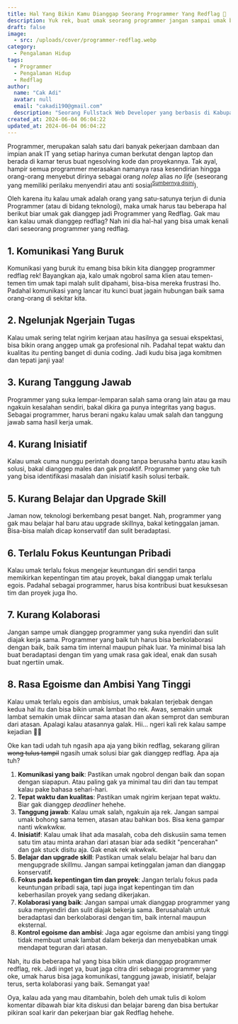 ```yaml
---
title: Hal Yang Bikin Kamu Dianggap Seorang Programmer Yang Redflag 🚩
description: Yuk rek, buat umak seorang programmer jangan sampai umak bikin citra dirimu sebagai programmer langsung dicap sebagai Programmer yang Redflag biar proyekanmu gacor terus.
draft: false
image:
  - src: /uploads/cover/programmer-redflag.webp
category:
  - Pengalaman Hidup
tags:
  - Programmer
  - Pengalaman Hidup
  - Redflag
author:
  name: "Cak Adi"
  avatar: null
  email: "cakadi190@gmail.com"
  description: "Seorang Fullstack Web Developer yang berbasis di Kabupaten Ngawi yang suka sekali dengan desain dan juga hal yang berbau teknologi."
created_at: 2024-06-04 06:04:22
updated_at: 2024-06-04 06:04:22
---
```


Programmer, merupakan salah satu dari banyak pekerjaan dambaan dan impian anak IT yang setiap harinya cuman berkutat dengan laptop dan berada di kamar terus buat ngesolving kode dan proyekannya. Tak ayal, hampir semua programmer merasakan namanya rasa kesendirian hingga orang-orang menyebut dirinya sebagai orang *nolep* alias *no life* (seseorang yang memiliki perilaku menyendiri atau anti sosial<sup>[Sumbernya disini](https://www.detik.com/bali/berita/d-6496207/nolep-adalah-bahasa-gaul-no-life-begini-ciri-cirinya)</sup>).

Oleh karena itu kalau umak adalah orang yang satu-satunya terjun di dunia Programmer (atau di bidang teknologi), maka umak harus tau beberapa hal berikut biar umak gak dianggep jadi Programmer yang Redflag. Gak mau kan kalau umak dianggep redflag? Nah ini dia hal-hal yang bisa umak kenali dari seseorang programmer yang redflag.

## 1. Komunikasi Yang Buruk
Komunikasi yang buruk itu emang bisa bikin kita dianggep programmer redflag rek! Bayangkan aja, kalo umak ngobrol sama klien atau temen-temen tim umak tapi malah sulit dipahami, bisa-bisa mereka frustrasi lho. Padahal komunikasi yang lancar itu kunci buat jagain hubungan baik sama orang-orang di sekitar kita.

## 2. Ngelunjak Ngerjain Tugas
Kalau umak sering telat ngirim kerjaan atau hasilnya ga sesuai ekspektasi, bisa bikin orang anggep umak ga profesional nih. Padahal tepat waktu dan kualitas itu penting banget di dunia coding. Jadi kudu bisa jaga komitmen dan tepati janji yaa!

## 3. Kurang Tanggung Jawab
Programmer yang suka lempar-lemparan salah sama orang lain atau ga mau ngakuin kesalahan sendiri, bakal dikira ga punya integritas yang bagus. Sebagai programmer, harus berani ngaku kalau umak salah dan tanggung jawab sama hasil kerja umak.

## 4. Kurang Inisiatif
Kalau umak cuma nunggu perintah doang tanpa berusaha bantu atau kasih solusi, bakal dianggep males dan gak proaktif. Programmer yang oke tuh yang bisa identifikasi masalah dan inisiatif kasih solusi terbaik.

## 5. Kurang Belajar dan Upgrade Skill
Jaman now, teknologi berkembang pesat banget. Nah, programmer yang gak mau belajar hal baru atau upgrade skillnya, bakal ketinggalan jaman. Bisa-bisa malah dicap konservatif dan sulit beradaptasi.

## 6. Terlalu Fokus Keuntungan Pribadi
Kalau umak terlalu fokus mengejar keuntungan diri sendiri tanpa memikirkan kepentingan tim atau proyek, bakal dianggap umak terlalu egois. Padahal sebagai programmer, harus bisa kontribusi buat kesuksesan tim dan proyek juga lho.

## 7. Kurang Kolaborasi
Jangan sampe umak dianggep programmer yang suka nyendiri dan sulit diajak kerja sama. Programmer yang baik tuh harus bisa berkolaborasi dengan baik, baik sama tim internal maupun pihak luar. Ya minimal bisa lah buat beradaptasi dengan tim yang umak rasa gak ideal, enak dan susah buat ngertiin umak.

## 8. Rasa Egoisme dan Ambisi Yang Tinggi
Kalau umak terlalu egois dan ambisius, umak bakalan terjebak dengan kedua hal itu dan bisa bikin umak lambat lho rek. Awas, semakin umak lambat semakin umak diincar sama atasan dan akan semprot dan semburan dari atasan. Apalagi kalau atasannya galak. Hii... ngeri kali rek kalau sampe kejadian 🤣🫠

Oke kan tadi udah tuh ngasih apa aja yang bikin redflag, sekarang giliran <s>wong tulus tampil</s> ngasih umak solusi biar gak dianggep redflag. Apa aja tuh?

1. **Komunikasi yang baik**: Pastikan umak ngobrol dengan baik dan sopan dengan siapapun. Atau paling gak ya minimal tau diri dan tau tempat kalau pake bahasa sehari-hari.
2. **Tepat waktu dan kualitas**: Pastikan umak ngirim kerjaan tepat waktu. Biar gak dianggep *deadliner* hehehe.
3. **Tanggung jawab**: Kalau umak salah, ngakuin aja rek. Jangan sampai umak bohong sama temen, atasan atau bahkan bos. Bisa kena gampar nanti wkwkwkw.
4. **Inisiatif**: Kalau umak lihat ada masalah, coba deh diskusiin sama temen satu tim atau minta arahan dari atasan biar ada sedikit "pencerahan" dan gak stuck disitu aja. Gak enak rek wkwkwk.
5. **Belajar dan upgrade skill**: Pastikan umak selalu belajar hal baru dan mengupgrade skillmu. Jangan sampai ketinggalan jaman dan dianggap konservatif.
6. **Fokus pada kepentingan tim dan proyek**: Jangan terlalu fokus pada keuntungan pribadi saja, tapi juga ingat kepentingan tim dan keberhasilan proyek yang sedang dikerjakan.
7. **Kolaborasi yang baik**: Jangan sampai umak dianggap programmer yang suka menyendiri dan sulit diajak bekerja sama. Berusahalah untuk beradaptasi dan berkolaborasi dengan tim, baik internal maupun eksternal.
8. **Kontrol egoisme dan ambisi**: Jaga agar egoisme dan ambisi yang tinggi tidak membuat umak lambat dalam bekerja dan menyebabkan umak mendapat teguran dari atasan.

Nah, itu dia beberapa hal yang bisa bikin umak dianggap programmer redflag, rek. Jadi inget ya, buat jaga citra diri sebagai programmer yang oke, umak harus bisa jaga komunikasi, tanggung jawab, inisiatif, belajar terus, serta kolaborasi yang baik. Semangat yaa!

Oya, kalau ada yang mau ditambahin, boleh deh umak tulis di kolom komentar dibawah biar kita diskusi dan belajar bareng dan bisa bertukar pikiran soal karir dan pekerjaan biar gak Redflag hehehe.